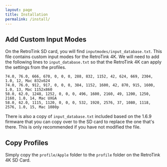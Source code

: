 ```yaml
---
layout: page
title: Installation
permalink: /install/
---
```


## Add Custom Input Modes

On the RetroTink SD card, you will find `inputmodes/input_database.txt`. This file contains custom input modes for the RetroTink 4K. We will need to add the following lines to `input_database.txt` so that the RetroTink 4K can apply the settings from the profiles.

```
74.0, 76.0, 666, 670, 0, 0, 0, 288, 832, 1152, 42, 624, 669, 2304, 1.0, 12, Mac 832x624
74.0, 76.0, 912, 917, 0, 0, 0, 384, 1152, 1600, 42, 870, 915, 1600, 1.0, 13, Mac 1152x860
58.0, 62.0, 1248, 1252, 0, 0, 0, 496, 1600, 2160, 49, 1200, 1250, 2160, 1.0, 14, Mac UXGA
58.0, 62.0, 1115, 1120, 0, 0, 0, 532, 1920, 2576, 37, 1080, 1118, 2576, 1.0, 15, Mac 1080p
```

There is also a copy of `input_database.txt` included based on the 1.6.9 firmware that you can copy over to the SD card to replace the one that's there. This is only recommended if you have not modified the file.

## Copy Profiles

Simply copy the `profile/Apple` folder to the `profile` folder on the RetroTink 4K SD Card.
